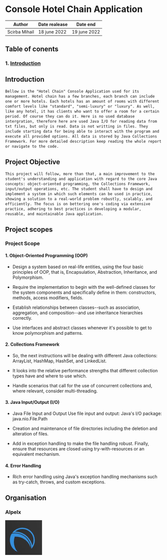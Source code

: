 # Console Hotel Chain Application

| Author      |Date realease|Date end    |
|-------------|-------------|------------|
|Scirba Mihail|18 june 2022 |19 june 2022|

## Table of conents

### **1. [Introduction](#introduction)**

## Introduction

    Bellow is the "Hotel Chain" Console Application used for its management. Hotel chain has a few branches, each branch can include one or more hotels. Each hotels has an amount of rooms with different comfort levels like "standard", "semi-luxury" or "luxury". As well, like any hotel, it has clients who want to offer a room for a certain period. Of course they can do it. Here is no used database intergration, therefore here are used Java I/O for reading data from txt files, but only is read. Data is not writting in files. They include starting data for being able to interact with the program and execute all provided options. All data is stored by Java Collections Framework. For more detailed description keep reading the whole report or navigate to the code.

## Project Objective

    This project will follow, more than that, a main improvement to the student's understanding and application with regard to the core Java concepts: object-oriented programming, the Collections Framework, input/output operations, etc. The student shall have to design and implement a system in which such elements can be used in practice, showing a solution to a real-world problem robustly, scalably, and efficiently. The focus is on bettering one's coding via extensive practice, adhering to best practices in developing a modular, reusable, and maintainable Java application.

## Project scopes

### Project Scope

#### 1. Object-Oriented Programming (OOP)

* Design a system based on real-life entities, using the four basic principles of OOP, that is, Encapsulation, Abstraction, Inheritance, and Polymorphism.

* Require the implementation to begin with the well-defined classes for the system components and specifically define in them: constructors, methods, access modifiers, fields.

* Establish relationships between classes--such as association, aggregation, and composition--and use 
inheritance hierarchies correctly.

* Use interfaces and abstract classes whenever it's possible to get to know polymorphism and patterns.

#### 2. Collections Framework

* So, the next instructions will be dealing with different Java collections: ArrayList, HashMap, HashSet, and LinkedList.

* It looks into the relative performance strengths that different collection types have and where to use which.

* Handle scenarios that call for the use of concurrent collections and, where relevant, consider multi-threading.

#### 3. Java Input/Output (I/O)

* Java File Input and Output Use file input and output: Java's I/O package: java.nio.File.Path
* Creation and maintenance of file directories including the deletion and alteration of files.

* Add in exception handling to make the file handling robust. Finally, ensure that resources are closed using try-with-resources or an equivalent mechanism.

#### 4. Error Handling

* Rich error handling using Java's exception handling mechanisms such as try-catch, throws, and custom exceptions.

## Organisation

### Alpelx
![Alpelx Logo](./img/logo.jpg)
